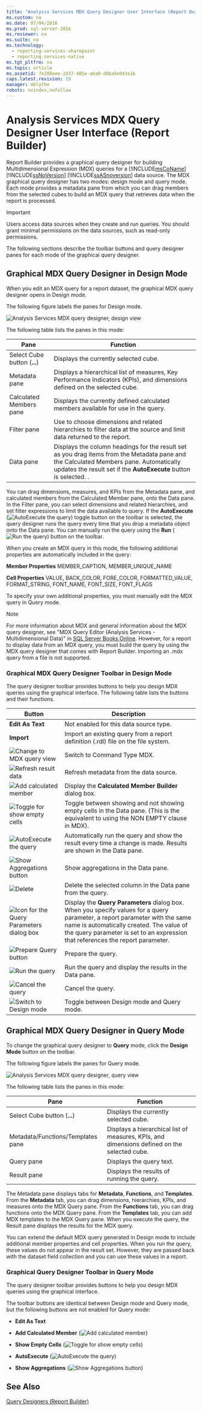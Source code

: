 ```yaml
---
title: "Analysis Services MDX Query Designer User Interface (Report Builder)"
ms.custom: na
ms.date: 07/04/2016
ms.prod: sql-server-2016
ms.reviewer: na
ms.suite: na
ms.technology: 
  - reporting-services-sharepoint
  - reporting-services-native
ms.tgt_pltfrm: na
ms.topic: article
ms.assetid: 7e288eee-2d37-485e-a6a0-dbba5e041e26
caps.latest.revision: 19
manager: mblythe
robots: noindex,nofollow
---
```

# Analysis Services MDX Query Designer User Interface (Report Builder)
Report Builder provides a graphical query designer for building Multidimensional Expression (MDX) queries for a [!INCLUDE[msCoName](../../Topics/TopicNameContainA/tokens/msCoName_md.md)] [!INCLUDE[ssNoVersion](../../Topics/TopicNameContainA/tokens/ssNoVersion_md.md)] [!INCLUDE[ssASnoversion](../../Topics/TopicNameContainA/tokens/ssASnoversion_md.md)] data source. The MDX graphical query designer has two modes: design mode and query mode. Each mode provides a metadata pane from which you can drag members from the selected cubes to build an MDX query that retrieves data when the report is processed.  
  
> [!IMPORTANT]  
>  Users access data sources when they create and run queries. You should grant minimal permissions on the data sources, such as read-only permissions.  
  
 The following sections describe the toolbar buttons and query designer panes for each mode of the graphical query designer.  
  
## Graphical MDX Query Designer in Design Mode  
 When you edit an MDX query for a report dataset, the graphical MDX query designer opens in Design mode.  
  
 The following figure labels the panes for Design mode.  
  
 ![Analysis Services MDX query designer, design view](../../Topics/TopicNameNotContainA/images/rsQD_DSAWAS_MDX_DesignMode.gif "rsQD_DSAWAS_MDX_DesignMode")  
  
 The following table lists the panes in this mode:  
  
|Pane|Function|  
|----------|--------------|  
|Select Cube button (**...**)|Displays the currently selected cube.|  
|Metadata pane|Displays a hierarchical list of measures, Key Performance Indicators (KPIs), and dimensions defined on the selected cube.|  
|Calculated Members pane|Displays the currently defined calculated members available for use in the query.|  
|Filter pane|Use to choose dimensions and related hierarchies to filter data at the source and limit data returned to the report.|  
|Data pane|Displays the column headings for the result set as you drag items from the Metadata pane and the Calculated Members pane. Automatically updates the result set if the **AutoExecute** button is selected. .|  
  
 You can drag dimensions, measures, and KPIs from the Metadata pane, and calculated members from the Calculated Member pane, onto the Data pane. In the Filter pane, you can select dimensions and related hierarchies, and set filter expressions to limit the data available to query. If the **AutoExecute** (![AutoExecute the query](../../Topics/TopicNameNotContainA/images/rsQDIcon_AutoExecute.gif "rsQDIcon_AutoExecute")) toggle button on the toolbar is selected, the query designer runs the query every time that you drop a metadata object onto the Data pane. You can manually run the query using the **Run** (![Run the query](../../Topics/TopicNameNotContainA/images/rsQDIcon_Run.gif "rsQDIcon_Run")) button on the toolbar.  
  
 When you create an MDX query in this mode, the following additional properties are automatically included in the query:  
  
 **Member Properties** MEMBER_CAPTION, MEMBER_UNIQUE_NAME  
  
 **Cell Properties** VALUE, BACK_COLOR, FORE_COLOR, FORMATTED_VALUE, FORMAT_STRING, FONT_NAME, FONT_SIZE, FONT_FLAGS  
  
 To specify your own additional properties, you must manually edit the MDX query in Query mode.  
  
> [!NOTE]  
>  For more information about MDX and general information about the MDX query designer, see "MDX Query Editor (Analysis Services - Multidimensional Data)" in [SQL Server Books Online](http://go.microsoft.com/fwlink/?linkid=98335). However, for a report to display data from an MDX query, you must build the query by using the MDX query designer that comes with Report Builder. Importing an .mdx query from a file is not supported.  
  
### Graphical MDX Query Designer Toolbar in Design Mode  
 The query designer toolbar provides buttons to help you design MDX queries using the graphical interface. The following table lists the buttons and their functions.  
  
|Button|Description|  
|------------|-----------------|  
|**Edit As Text**|Not enabled for this data source type.|  
|**Import**|Import an existing query from a report definition (.rdl) file on the file system.|  
|![Change to MDX query view](../../Topics/TopicNameNotContainA/images/rsQDIcon_CommandTypeMDX.gif "rsQDIcon_CommandTypeMDX")|Switch to Command Type MDX.|  
|![Refresh result data](../../Topics/TopicNameNotContainA/images/rsQDIcon_Refresh.gif "rsQDIcon_Refresh")|Refresh metadata from the data source.|  
|![Add calculated member](../../Topics/TopicNameNotContainA/images/rsQDIcon_AddCalculatedMember.gif "rsQDIcon_AddCalculatedMember")|Display the **Calculated Member Builder** dialog box.|  
|![Toggle for show empty cells](../../Topics/TopicNameNotContainA/images/rsQDIcon_ShowEmptyCells.gif "rsQDIcon_ShowEmptyCells")|Toggle between showing and not showing empty cells in the Data pane. (This is the equivalent to using the NON EMPTY clause in MDX).|  
|![AutoExecute the query](../../Topics/TopicNameNotContainA/images/rsQDIcon_AutoExecute.gif "rsQDIcon_AutoExecute")|Automatically run the query and show the result every time a change is made. Results are shown in the Data pane.|  
|![Show Aggregations button](../../Topics/TopicNameNotContainA/images/rsQDIcon_ShowAggregations.gif "rsQDIcon_ShowAggregations")|Show aggregations in the Data pane.|  
|![Delete](../../Topics/TopicNameNotContainA/images/rsQDIcon_Delete.gif "rsQDIcon_Delete")|Delete the selected column in the Data pane from the query.|  
|![Icon for the Query Parameters dialog box](../../Topics/TopicNameNotContainA/images/IconQueryParameter.gif "IconQueryParameter")|Display the **Query Parameters** dialog box. When you specify values for a query parameter, a report parameter with the same name is automatically created. The value of the query parameter is set to an expression that references the report parameter.|  
|![Prepare Query button](../../Topics/TopicNameNotContainA/images/rsQDIcon_PrepareQuery.gif "rsQDIcon_PrepareQuery")|Prepare the query.|  
|![Run the query](../../Topics/TopicNameNotContainA/images/rsQDIcon_Run.gif "rsQDIcon_Run")|Run the query and display the results in the Data pane.|  
|![Cancel the query](../../Topics/TopicNameNotContainA/images/rsQDIcon_Cancel.gif "rsQDIcon_Cancel")|Cancel the query.|  
|![Switch to Design mode](../../Topics/TopicNameNotContainA/images/rsQDIcon_DesignMode.gif "rsQDIcon_DesignMode")|Toggle between Design mode and Query mode.|  
  
## Graphical MDX Query Designer in Query Mode  
 To change the graphical query designer to **Query** mode, click the **Design Mode** button on the toolbar.  
  
 The following figure labels the panes for Query mode.  
  
 ![Analysis Services MDX query designer, query view](../../Topics/TopicNameNotContainA/images/rsQD_DSAWAS_MDX_QueryMode.gif "rsQD_DSAWAS_MDX_QueryMode")  
  
 The following table lists the panes in this mode:  
  
|Pane|Function|  
|----------|--------------|  
|Select Cube button (**...**)|Displays the currently selected cube.|  
|Metadata/Functions/Templates pane|Displays a hierarchical list of measures, KPIs, and dimensions defined on the selected cube.|  
|Query pane|Displays the query text.|  
|Result pane|Displays the results of running the query.|  
  
 The Metadata pane displays tabs for **Metadata**, **Functions**, and **Templates**. From the **Metadata** tab, you can drag dimensions, hierarchies, KPIs, and measures onto the MDX Query pane. From the **Functions** tab, you can drag functions onto the MDX Query pane. From the **Templates** tab, you can add MDX templates to the MDX Query pane. When you execute the query, the Result pane displays the results for the MDX query.  
  
 You can extend the default MDX query generated in Design mode to include additional member properties and cell properties. When you run the query, these values do not appear in the result set. However, they are passed back with the dataset field collection and you can use these values in a report.  
  
### Graphical Query Designer Toolbar in Query Mode  
 The query designer toolbar provides buttons to help you design MDX queries using the graphical interface.  
  
 The toolbar buttons are identical between Design mode and Query mode, but the following buttons are not enabled for Query mode:  
  
-   **Edit As Text**  
  
-   **Add Calculated Member** (![Add calculated member](../../Topics/TopicNameNotContainA/images/rsQDIcon_AddCalculatedMember.gif "rsQDIcon_AddCalculatedMember"))  
  
-   **Show Empty Cells** (![Toggle for show empty cells](../../Topics/TopicNameNotContainA/images/rsQDIcon_ShowEmptyCells.gif "rsQDIcon_ShowEmptyCells"))  
  
-   **AutoExecute** (![AutoExecute the query](../../Topics/TopicNameNotContainA/images/rsQDIcon_AutoExecute.gif "rsQDIcon_AutoExecute"))  
  
-   **Show Aggregations** (![Show Aggregations button](../../Topics/TopicNameNotContainA/images/rsQDIcon_ShowAggregations.gif "rsQDIcon_ShowAggregations"))  
  
## See Also  
 [Query Designers (Report Builder)](../../Topics/TopicNameNotContainA/Query-Designers--Report-Builder-.md)